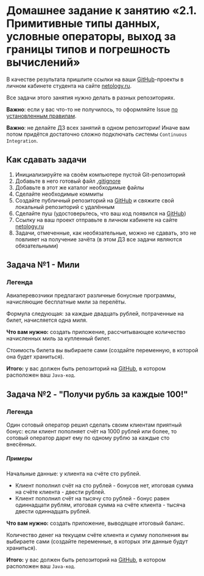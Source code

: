 # Домашнее задание к занятию «2.1. Примитивные типы данных, условные операторы, выход за границы типов и погрешность вычислений»

В качестве результата пришлите ссылки на ваши [GitHub](https://github.com/)-проекты в личном кабинете студента на сайте [netology.ru](https://netology.ru).

Все задачи этого занятия нужно делать в разных репозиториях.

**Важно**: если у вас что-то не получилось, то оформляйте Issue [по установленным правилам](../report-requirements.md).

**Важно**: не делайте ДЗ всех занятий в одном репозитории! Иначе вам потом придётся достаточно сложно подключать системы `Continuous Integration`.

## Как сдавать задачи

1. Инициализируйте на своём компьютере пустой Git-репозиторий
1. Добавьте в него готовый файл [.gitignore](../.gitignore)
1. Добавьте в этот же каталог необходимые файлы
1. Сделайте необходимые коммиты
1. Создайте публичный репозиторий на [GitHub](https://github.com/new) и свяжите свой локальный репозиторий с удалённым
1. Сделайте пуш (удостоверьтесь, что ваш код появился на [GitHub](https://github.com/))
1. Ссылку на ваш проект отправьте в личном кабинете на сайте [netology.ru](https://netology.ru)
1. Задачи, отмеченные, как необязательные, можно не сдавать, это не повлияет на получение зачёта (в этом ДЗ все задачи являются обязательными)

## Задача №1 - Мили

### Легенда

Авиаперевозчики предлагают различные бонусные программы, начисляющие бесплатные мили за перелёты.

Формула следующая: за каждые двадцать рублей, потраченные на билет, начисляется одна миля.

**Что вам нужно:** создать приложение, рассчитывающее количество начисленных миль за купленный билет.

Стоимость билета вы выбираете сами (создайте переменную, в которой она будет храниться).

**Итого:** у вас должен быть репозиторий на [GitHub](https://github.com/), в котором расположен ваш `Java-код`.

## Задача №2 - "Получи рубль за каждые 100!"

### Легенда

Один сотовый оператор решил сделать своим клиентам приятный бонус: если клиент пополняет счёт на 1000 рублей или более, то сотовый оператор дарит ему по одному рублю за каждые сто внесённых.

##### Примеры
Начальные данные: у клиента на счёте сто рублей.
- Клиент пополнил счёт на сто рублей - бонусов нет, итоговая сумма на счёте клиента - двести рублей.
- Клиент пополнил счёт на тысячу сто рублей - бонус равен одиннадцати рублям, итоговая сумма на счёте клиента - тысяча двести одиннадцать рублей.

**Что вам нужно:** создать приложение, выводящее итоговый баланс.

Количество денег на текущем счёте клиента и сумму пополнения вы выбираете сами (создайте переменные, в которых эти данные будут храниться).

**Итого:** у вас должен быть репозиторий на [GitHub](https://github.com/), в котором расположен ваш `Java-код`.
